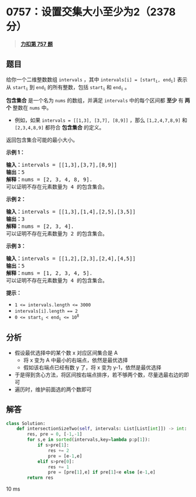 # 0757：设置交集大小至少为2（2378 分）


> <u>**[力扣第 757 题](https://leetcode.cn/problems/set-intersection-size-at-least-two/)**</u>

## 题目

<p>给你一个二维整数数组 <code>intervals</code> ，其中 <code>intervals[i] = [start<sub>i</sub>, end<sub>i</sub>]</code> 表示从 <code>start<sub>i</sub></code> 到 <code>end<sub>i</sub></code> 的所有整数，包括 <code>start<sub>i</sub></code> 和 <code>end<sub>i</sub></code> 。</p>

<p><strong>包含集合</strong> 是一个名为 <code>nums</code> 的数组，并满足 <code>intervals</code> 中的每个区间都 <strong>至少</strong> 有 <strong>两个</strong> 整数在 <code>nums</code> 中。</p>

<ul>
<li>例如，如果 <code>intervals = [[1,3], [3,7], [8,9]]</code> ，那么 <code>[1,2,4,7,8,9]</code> 和 <code>[2,3,4,8,9]</code> 都符合 <strong>包含集合</strong> 的定义。</li>
</ul>

<p>返回包含集合可能的最小大小。</p>



<p><strong class="example">示例 1：</strong></p>

<pre>
<strong>输入：</strong>intervals = [[1,3],[3,7],[8,9]]
<strong>输出：</strong>5
<strong>解释：</strong>nums = [2, 3, 4, 8, 9].
可以证明不存在元素数量为 4 的包含集合。
</pre>

<p><strong class="example">示例 2：</strong></p>

<pre>
<strong>输入：</strong>intervals = [[1,3],[1,4],[2,5],[3,5]]
<strong>输出：</strong>3
<strong>解释：</strong>nums = [2, 3, 4].
可以证明不存在元素数量为 2 的包含集合。
</pre>

<p><strong class="example">示例 3：</strong></p>

<pre>
<strong>输入：</strong>intervals = [[1,2],[2,3],[2,4],[4,5]]
<strong>输出：</strong>5
<strong>解释：</strong>nums = [1, 2, 3, 4, 5].
可以证明不存在元素数量为 4 的包含集合。
</pre>



<p><strong>提示：</strong></p>

<ul>
<li><code>1 &lt;= intervals.length &lt;= 3000</code></li>
<li><code>intervals[i].length == 2</code></li>
<li><code>0 &lt;= start<sub>i</sub> &lt; end<sub>i</sub> &lt;= 10<sup>8</sup></code></li>
</ul>




## 分析

- 假设最优选择中的某个数 x 对应区间集合是 A
	- 将 x 变为 A 中最小的右端点，依然是最优选择
	- 假如该右端点已经有数 y 了，将 x 变为 y-1，依然是最优选择
- 于是得到贪心方法，将区间按右端点排序，若不够两个数，尽量选最右边的即可
- 遍历时，维护前面选的两个数即可

## 解答

```python
class Solution:
    def intersectionSizeTwo(self, intervals: List[List[int]]) -> int:
        res, pre = 0, [-1,-1]
        for s,e in sorted(intervals,key=lambda p:p[1]):
            if s>pre[1]:
                res += 2
                pre = [e-1,e]
            elif s>pre[0]:
                res += 1
                pre = [pre[1],e] if pre[1]<e else [e-1,e]
        return res
```
10 ms

